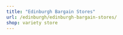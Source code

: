 ```yaml
---
title: "Edinburgh Bargain Stores"
url: /edinburgh/edinburgh-bargain-stores/
shop: variety store
---
```


